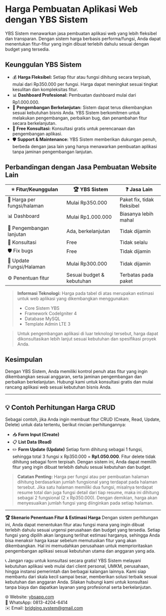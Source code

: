 # Harga Pembuatan Aplikasi Web dengan YBS Sistem

YBS Sistem menawarkan jasa pembuatan aplikasi web yang lebih fleksibel dan transparan. Dengan sistem harga berbasis performa/fungsi, Anda dapat menentukan fitur-fitur yang ingin dibuat terlebih dahulu sesuai dengan budget yang tersedia.

## Keunggulan YBS Sistem

- 💰 **Harga Fleksibel:** Setiap fitur atau fungsi dihitung secara terpisah, mulai dari Rp350.000 per fungsi. Harga dapat meningkat sesuai tingkat kesulitan dan kompleksitas fitur.
- 📊 **Dashboard Profesional:** Pembuatan dashboard mulai dari Rp1.000.000.
- 🚀 **Pengembangan Berkelanjutan:** Sistem dapat terus dikembangkan sesuai kebutuhan bisnis Anda. YBS Sistem berkomitmen untuk melakukan pengembangan, perbaikan bug, dan penambahan fitur secara berkelanjutan.
- 🤝 **Free Konsultasi:** Konsultasi gratis untuk perencanaan dan pengembangan aplikasi.
- 🛡️ **Support & Maintenance:** YBS Sistem memberikan dukungan penuh, berbeda dengan jasa lain yang hanya menawarkan pembuatan aplikasi tanpa jaminan pengembangan lanjutan.

## Perbandingan dengan Jasa Pembuatan Website Lain

| ⭐ **Fitur/Keunggulan**     | 🏆 **YBS Sistem**         | ❓ **Jasa Lain**           |
| --------------------------- | ------------------------- | -------------------------- |
| 💸 Harga per fungsi/halaman | Mulai Rp350.000           | Paket fix, tidak fleksibel |
| 📊 Dashboard                | Mulai Rp1.000.000         | Biasanya lebih mahal       |
| 🚀 Pengembangan lanjutan    | Ada, berkelanjutan        | Tidak dijamin              |
| 🤝 Konsultasi               | Free                      | Tidak selalu               |
| 🛡️ Fix bugs                 | Free                      | Tidak dijamin              |
| 🔄 Update Fungsi/Halaman    | Mulai Rp300.000           | Tidak dijamin              |
| ⚙️ Penentuan fitur          | Sesuai budget & kebutuhan | Terbatas pada paket        |

> **Informasi Teknologi:**
> Harga pada tabel di atas merupakan estimasi untuk web aplikasi yang dikembangkan menggunakan:
>
> - Core Sistem YBS
> - Framework CodeIgniter 4
> - Database MySQL
> - Template Admin LTE 3

> Untuk pengembangan aplikasi di luar teknologi tersebut, harga dapat dikonsultasikan lebih lanjut sesuai kebutuhan dan spesifikasi proyek Anda.

## Kesimpulan

Dengan YBS Sistem, Anda memiliki kontrol penuh atas fitur yang ingin dikembangkan sesuai anggaran, serta jaminan pengembangan dan perbaikan berkelanjutan. Hubungi kami untuk konsultasi gratis dan mulai rancang aplikasi web sesuai kebutuhan bisnis Anda.

---

## 💡 Contoh Perhitungan Harga CRUD

Sebagai contoh, jika Anda ingin membuat fitur CRUD (Create, Read, Update, Delete) untuk data tertentu, berikut rincian perhitungannya:

- 📥 **Form Input (Create)**
- 📋 **List Data (Read)**
- ✏️ **Form Update (Update)**
  Setiap form dihitung sebagai 1 fungsi, sehingga total 3 fungsi x Rp350.000 = **Rp1.050.000**. Fitur delete tidak dihitung sebagai form terpisah.
  Dengan sistem ini, Anda dapat memilih fitur yang ingin dibuat terlebih dahulu sesuai kebutuhan dan budget.

> **Catatan Penting:**
> Harga per fungsi atau per pembuatan halaman dihitung berdasarkan jumlah fungsional yang terdapat pada halaman tersebut. Jika satu halaman memiliki dua fungsi, misalnya terdapat resume total dan juga fungsi detail dari tiap resume, maka ini dihitung sebagai 2 fungsional (2 x Rp350.000). Dengan demikian, harga akan menyesuaikan jumlah fungsi yang diinginkan pada setiap halaman.

---

**🏆 Skenario Penentuan Fitur & Estimasi Harga**
Dengan sistem perhitungan ini, Anda dapat menentukan fitur atau fungsi mana yang ingin dibuat terlebih dahulu sesuai urgensi perusahaan dan budget yang tersedia. Setiap fungsi yang dipilih akan langsung terlihat estimasi harganya, sehingga Anda bisa menaksir harga kasar sebelum memutuskan fitur yang akan dikembangkan. Hal ini memudahkan perusahaan untuk memprioritaskan pengembangan aplikasi sesuai kebutuhan utama dan anggaran yang ada.

📞 Jangan ragu untuk konsultasi secara gratis! YBS Sistem melayani kebutuhan aplikasi web mulai dari client personal, UMKM, perusahaan, hingga instansi pemerintah dan berbagai kalangan lainnya. Kami siap membantu dari skala kecil sampai besar, memberikan solusi terbaik sesuai kebutuhan dan anggaran Anda. Silakan hubungi kami untuk konsultasi tanpa biaya dan dapatkan layanan yang profesional serta berkelanjutan.

🌐 Website: [ybsapp.com](https://ybsapp.com)  
📱 WhatsApp: 0813-4204-6414  
✉️ Email: bridging.system@gmail.com
